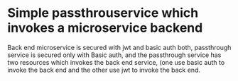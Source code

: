 # Simple passthrouservice which invokes a microservice backend

Back end microservice is secured with jwt and basic auth both, passthrough service is secured only with Basic auth, 
and the passthrough service has two resources which invokes the back end service, (one use basic auth to invoke the back end 
and the other use jwt to invoke the back end.
